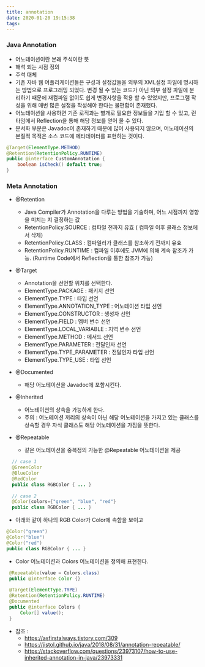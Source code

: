 ```yaml
---
title: annotation
date: 2020-01-20 19:15:38
tags:
---
```


### Java Annotation 

- 어노테이션이란 본래 주석이란 뜻
- 해석 되는 시점 정의
- 주석 대체
- 기존 자바 웹 어플리케이션들은 구성과 설정값들을 외부의 XML설정 파일에 명시하는 방법으로 프로그래밍 되었다. 
  변경 될 수 있는 코드가 아닌 외부 설정 파일에 분리하기 때문에 재컴파일 없이도 쉽게 변경사항을 적용 할 수 있었지만, 프로그램 작성을 위해 매번 많은 설정을 작성해야 한다는 불편함이 존재했다.
- 어노테이션을 사용하면 기존 로직과는 별개로 필요한 정보들을 기입 할 수 있고, 런타임에서 Reflection을 통해 해당 정보를 얻어 올 수 있다.
- 문서화 부분은 Javadoc이 존재하기 때문에 많이 사용되지 않으며, 어노테이션의 본질적 목적은 소스 코드에 메타데이터를 표현하는 것이다.

```java
@Target(ElementType.METHOD)
@Retention(RetentionPolicy.RUNTIME)
public @interface CustomAnnotation {
	boolean isCheck() default true;
}
```

### Meta Annotation
- @Retention
    - Java Compiler가 Annotation을 다루는 방법을 기술하며, 어느 시점까지 영향을 미치는 지 결정하는 값
    - RetentionPolicy.SOURCE : 컴파일 전까지 유효 ( 컴파일 이후 클래스 정보에서 삭제)
    - RetentionPolicy.CLASS : 컴파일러가 클래스를 참조하기 전까지 유효
    - RetentionPolicy.RUNTIME : 컴파일 이후에도 JVM에 의해 계속 참조가 가능. (Runtime Code에서 Reflection을 통한 참조가 가능)
    
- @Target
    - Annotation을 선언할 위치를 선택한다.
    - ElementType.PACKAGE : 패키지 선언
    - ElementType.TYPE : 타입 선언
    - ElementType.ANNOTATION_TYPE : 어노테이션 타입 선언
    - ElementType.CONSTRUCTOR : 생성자 선언
    - ElementType.FIELD : 멤버 변수 선언
    - ElementType.LOCAL_VARIABLE : 지역 변수 선언
    - ElementType.METHOD : 메서드 선언
    - ElementType.PARAMETER : 전달인자 선언
    - ElementType.TYPE_PARAMETER : 전달인자 타입 선언
    - ElementType.TYPE_USE : 타입 선언
    
- @Documented
    - 해당 어노테이션을 Javadoc에 포함시킨다.
 
- @Inherited
    - 어노테이션의 상속을 가능하게 한다.
    - 주의 : 어노테이션 끼리의 상속이 아닌 해당 어노테이션을 가지고 있는 클래스를 상속할 경우 자식 클래스도 해당 어노테이션을 가짐을 뜻한다.
    
- @Repeatable
    - 같은 어노테이션을 중복정의 가능한 @Repeatable 어노테이션을 제공
    
```java
  // case 1
  @GreenColor
  @BlueColor
  @RedColor
  public class RGBColor { ... }
  
  // case 2
  @Color(colors={"green", "blue", "red"}
  public class RGBColor { ... }
```

- 아래와 같이 하나의 RGB Color가 Color에 속함을 보이고 
```java
@Color("green")
@Color("blue")
@Color("red")
public class RGBColor { ... }
```
 
- Color 어노테이션과 Colors 어노테이션을 정의해 표현한다.

```java
 @Repeatable(value = Colors.class)
 public @interface Color {}
 
 @Target(ElementType.TYPE)
 @Retention(RetentionPolicy.RUNTIME)
 @Documented
 public @interface Colors {
     Color[] value();  
 }
``` 


- 참조 : 
    - https://asfirstalways.tistory.com/309
    - https://jistol.github.io/java/2018/08/31/annotation-repeatable/
    - https://stackoverflow.com/questions/23973107/how-to-use-inherited-annotation-in-java/23973331
